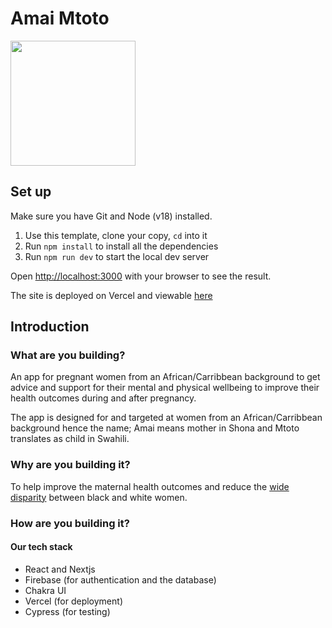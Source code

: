 # Amai Mtoto 
<img src='https://i.imgur.com/iXGFoSq.png' width='200' />

## Set up 

Make sure you have Git and Node (v18) installed.

1. Use this template, clone your copy, `cd` into it
2. Run `npm install` to install all the dependencies
3. Run `npm run dev` to start the local dev server


Open [http://localhost:3000](http://localhost:3000) with your browser to see the result.

The site is deployed on Vercel and viewable [here](http://amai-mtoto.vercel.app/)


## Introduction

### What are you building?

An app for pregnant women from an African/Carribbean background to get advice and support for their mental and physical wellbeing to improve their health outcomes during and after pregnancy.

The app is designed for and targeted at women from an African/Carribbean background hence the name; Amai means mother in Shona and Mtoto translates as child in Swahili.

### Why are you building it?

To help improve the maternal health outcomes and reduce the [wide disparity](https://www.bmj.com/content/377/bmj.o1300) between black and white women.


### How are you building it?
#### Our tech stack

- React and Nextjs
- Firebase (for authentication and the database)
- Chakra UI 
- Vercel (for deployment)
- Cypress (for testing)

